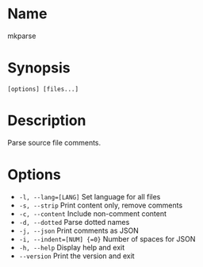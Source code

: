 # Name

mkparse

# Synopsis

```
[options] [files...]
```

# Description

Parse source file comments.

# Options

* `-l, --lang=[LANG]` Set language for all files
* `-s, --strip` Print content only, remove comments
* `-c, --content` Include non-comment content
* `-d, --dotted` Parse dotted names
* `-j, --json` Print comments as JSON
* `-i, --indent=[NUM] {=0}` Number of spaces for JSON
* `-h, --help` Display help and exit
* `--version` Print the version and exit

